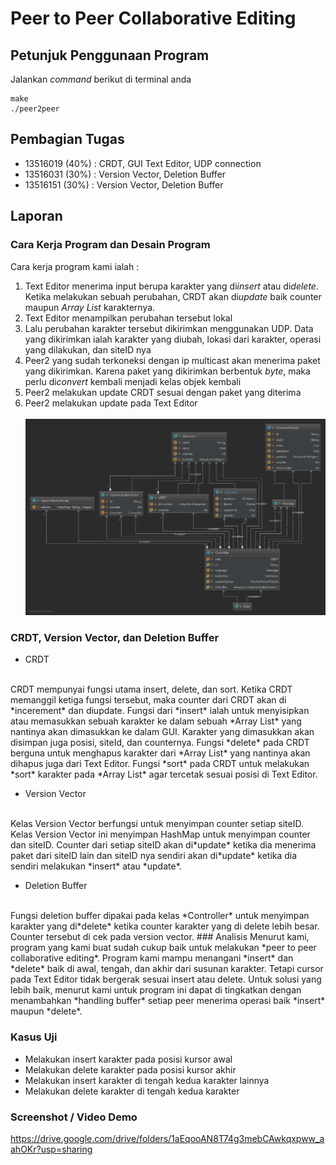 # Peer to Peer Collaborative Editing

## Petunjuk Penggunaan Program
Jalankan *command* berikut di terminal anda
```
make
./peer2peer
```

## Pembagian Tugas
- 13516019 (40%) : CRDT, GUI Text Editor, UDP connection
- 13516031 (30%) : Version Vector, Deletion Buffer 
- 13516151 (30%) : Version Vector, Deletion Buffer

## Laporan
### Cara Kerja Program dan Desain Program
Cara kerja program kami ialah :
1. Text Editor menerima input berupa karakter yang di*insert* atau di*delete*.
Ketika melakukan sebuah perubahan, CRDT akan di*update* baik counter maupun *Array List* karakternya.
2. Text Editor menampilkan perubahan tersebut lokal 
3. Lalu perubahan karakter tersebut dikirimkan menggunakan UDP. Data yang 
dikirimkan ialah karakter yang diubah, lokasi dari karakter, operasi yang dilakukan, dan siteID nya
4. Peer2 yang sudah terkoneksi dengan ip multicast akan menerima paket yang dikirimkan.
Karena paket yang dikirimkan berbentuk *byte*, maka perlu di*convert* kembali menjadi kelas objek kembali
5. Peer2 melakukan update CRDT sesuai dengan paket yang diterima
6. Peer2 melakukan update pada Text Editor
<br><br>
![Arsitektur Program](peer2peer.png)

### CRDT, Version Vector, dan Deletion Buffer
- CRDT
<br>
CRDT mempunyai fungsi utama insert, delete, dan sort. Ketika CRDT
memanggil ketiga fungsi tersebut, maka counter dari CRDT akan di 
*incerement* dan diupdate. Fungsi dari *insert* ialah untuk menyisipkan 
atau memasukkan sebuah karakter ke dalam sebuah *Array List* yang nantinya 
akan dimasukkan ke dalam GUI. Karakter yang dimasukkan akan disimpan 
juga posisi, siteId, dan counternya. Fungsi *delete* pada CRDT berguna untuk
menghapus karakter dari *Array List* yang nantinya akan dihapus juga
dari Text Editor. Fungsi *sort* pada CRDT untuk melakukan *sort* karakter 
pada *Array List* agar tercetak sesuai posisi di Text Editor. 

- Version Vector 
<br>
Kelas Version Vector berfungsi untuk menyimpan counter setiap siteID.
Kelas Version Vector ini menyimpan HashMap untuk menyimpan counter dan siteID.
Counter dari setiap siteID akan di*update* ketika dia menerima paket 
dari siteID lain dan siteID nya sendiri akan di*update* ketika dia sendiri melakukan
*insert* atau *update*.

- Deletion Buffer
<br>
Fungsi deletion buffer dipakai pada kelas *Controller* untuk menyimpan 
karakter yang di*delete* ketika counter karakter yang di delete lebih
besar. Counter tersebut di cek pada version vector.
### Analisis
Menurut kami, program yang kami buat sudah cukup baik untuk melakukan
*peer to peer collaborative editing*. Program kami mampu menangani
*insert* dan *delete* baik di awal, tengah, dan akhir dari susunan
karakter. Tetapi cursor pada Text Editor tidak bergerak sesuai insert atau delete.
Untuk solusi yang lebih baik, menurut kami untuk program ini dapat 
di tingkatkan dengan menambahkan *handling buffer* setiap peer menerima 
operasi baik *insert* maupun *delete*.

### Kasus Uji
- Melakukan insert karakter pada posisi kursor awal 
- Melakukan delete karakter pada posisi kursor akhir 
- Melakukan insert karakter di tengah kedua karakter lainnya
- Melakukan delete karakter di tengah kedua karakter

### Screenshot / Video Demo
https://drive.google.com/drive/folders/1aEqooAN8T74g3mebCAwkqxpww_aahOKr?usp=sharing
